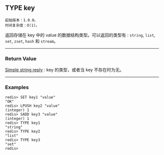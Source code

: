 ## TYPE key

    起始版本：1.0.0。
    时间复杂度：O(1)。

返回存储在 key 中的 value 的数据结构类型。可以返回的类型有 : `string`, `list`, `set`, `zset`, `hash` 和 `stream`。

---

### Return Value

[Simple string reply](../topics/protocol.md#resp-simple-strings) : key 的类型，或者当 key 不存在时为无。

---

### Examples

```
redis> SET key1 "value"
"OK"
redis> LPUSH key2 "value"
(integer) 1
redis> SADD key3 "value"
(integer) 1
redis> TYPE key1
"string"
redis> TYPE key2
"list"
redis> TYPE key3
"set"
redis> 
```